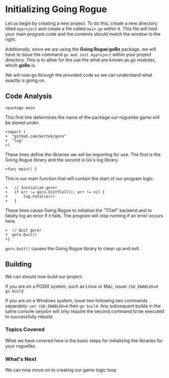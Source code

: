 # Initializing Going Rogue
Let us begin by creating a new project. To do this, create a new directory titled `myproject` and create a file called `main.go` within it. This file will host your main program code and the contents should match the window to the right.

Additionally, since we are using the **Going Rogue**/**goRo** package, we will have to issue the command `go mod init myproject` within your project directory. This is to allow for the use the what are known as go modules, which **goRo** is.

We will now go through the provided code so we can understand what exactly is going on.

## Code Analysis

```
+package main
```

This first line determines the name of the package our roguelike game will be stored under.

```
+import (
+  "github.com/kettek/goro"
+  "log"
+)
```

These lines define the libraries we will be importing for use. The first is the Going Rogue library and the second is Go's log library.

```
+func main() {
```

This is our main function that will contain the start of our program logic.

```
+	// Initialize goro!
+	if err := goro.InitTCell(); err != nil {
+		log.Fatal(err)
+	}
```

These lines cause Going Rogue to initialize the "TCell" backend and to fatally log an error if it fails. The program will stop running if an error occurs here. 

```
+  // Quit goro!
+  goro.Quit()
+}
```
`goro.Quit()` causes the Going Rogue library to clean up and exit.

## Building
We can should now build our project.

If you are on a POSIX system, such as Linux or Mac, issue: `CGO_ENABLED=0 go build`

If you are on a Windows system, issue two following two commands separately: `set CGO_ENABLED=0` then `go build`. Any subsequent builds in the same console session will only require the second command to be executed to successfully rebuild.

### Topics Covered
What we have covered here is the basic steps for initializing the libraries for your roguelike.

### What's Next
We can now move on to creating our game logic loop.
